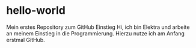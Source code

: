 # hello-world
Mein erstes Repository zum GitHub Einstieg
Hi, ich bin Elektra und arbeite an meinem Einstieg in die Programmierung. Hierzu nutze ich am Anfang erstmal GitHub.
